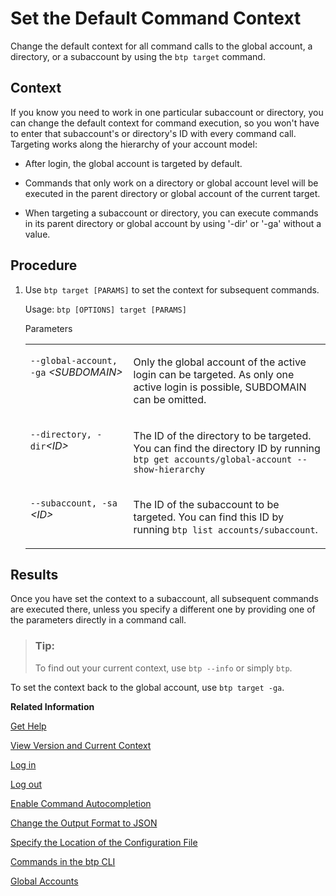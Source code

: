 <!-- loio720645a3ed3945bd8d97a670b948ac07 -->

# Set the Default Command Context

Change the default context for all command calls to the global account, a directory, or a subaccount by using the `btp target` command.



## Context

If you know you need to work in one particular subaccount or directory, you can change the default context for command execution, so you won't have to enter that subaccount's or directory's ID with every command call. Targeting works along the hierarchy of your account model:

-   After login, the global account is targeted by default.

-   Commands that only work on a directory or global account level will be executed in the parent directory or global account of the current target.

-   When targeting a subaccount or directory, you can execute commands in its parent directory or global account by using '-dir' or '-ga' without a value.




## Procedure

1.  Use `btp target [PARAMS]` to set the context for subsequent commands.

    Usage: `btp [OPTIONS] target [PARAMS]`

    <a name="loio720645a3ed3945bd8d97a670b948ac07__table_ovd_5ms_w3b"/>Parameters


    <table>
    <tr>
    <td valign="top">

    `--global-account, -ga` *<SUBDOMAIN\>*


    
    </td>
    <td valign="top">

    Only the global account of the active login can be targeted. As only one active login is possible, SUBDOMAIN can be omitted.


    
    </td>
    </tr>
    <tr>
    <td valign="top">

    `--directory, -dir`*<ID\>*


    
    </td>
    <td valign="top">

    The ID of the directory to be targeted. You can find the directory ID by running `btp get accounts/global-account --show-hierarchy`


    
    </td>
    </tr>
    <tr>
    <td valign="top">

    `--subaccount, -sa` *<ID\>*


    
    </td>
    <td valign="top">

    The ID of the subaccount to be targeted. You can find this ID by running `btp list accounts/subaccount`.


    
    </td>
    </tr>
    </table>
    



<a name="loio720645a3ed3945bd8d97a670b948ac07__result_f5r_jms_w3b"/>

## Results

Once you have set the context to a subaccount, all subsequent commands are executed there, unless you specify a different one by providing one of the parameters directly in a command call.

> ### Tip:  
> To find out your current context, use `btp --info` or simply `btp`.



To set the context back to the global account, use `btp target -ga`.

**Related Information**  


[Get Help](get-help-f8fd1e5.md "There is extensive help in the btp CLI about every command. You can get help with the help action or the --help option.")

[View Version and Current Context](view-version-and-current-context-9c29222.md "To find out the current context you’re working in, run the command btp --info or simply btp.")

[Log in](log-in-e241b30.md "Log in with the btp CLI is on global account level.")

[Log out](log-out-9f1c87a.md "Logging out of the configured server removes all user-specific data from the configuration file.")

[Enable Command Autocompletion](enable-command-autocompletion-46355fa.md "Use command autocompletion to save keystrokes when entering command actions, group-object combinations, and their parameters in the SAP BTP command line interface (btp CLI).")

[Change the Output Format to JSON](change-the-output-format-to-json-dcb85b7.md "Use the --format json option to change the output format of a command to JSON.")

[Specify the Location of the Configuration File](specify-the-location-of-the-configuration-file-e57288d.md "You can change the location of the configuration file by using the --config option or the environment variable.")

[Commands in the btp CLI](commands-in-the-btp-cli-a03a555.md "A list of all tasks and respective commands that are available in the SAP BTP command line interface (btp CLI).")

[Global Accounts](../10-concepts/account-model-8ed4a70.md#loioc165d95ee700407eb181770901caec94 "A global account is the realization of a contract you made with SAP.")

